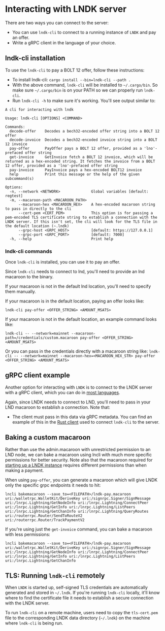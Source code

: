 # Interacting with LNDK server

There are two ways you can connect to the server:
- You can use `lndk-cli` to connect to a running instance of `LNDK` and pay an offer.
- Write a gRPC client in the language of your choice.

## lndk-cli installation

To use the `lndk-cli` to pay a BOLT 12 offer, follow these instructions:
- To install lndk-cli: 
	`cargo install --bin=lndk-cli --path .`
- With the above command, `lndk-cli` will be installed to `~/.cargo/bin`. So make sure `~/.cargo/bin` is on your PATH so we can properly run `lndk-cli`.
- Run `lndk-cli -h` to make sure it's working. You'll see output similar to:

```
A cli for interacting with lndk

Usage: lndk-cli [OPTIONS] <COMMAND>

Commands:
  decode-offer    Decodes a bech32-encoded offer string into a BOLT 12 offer
  decode-invoice  Decodes a bech32-encoded invoice string into a BOLT 12 invoice
  pay-offer       PayOffer pays a BOLT 12 offer, provided as a 'lno'-prefaced offer string
  get-invoice     GetInvoice fetch a BOLT 12 invoice, which will be returned as a hex-encoded string. It fetches the invoice from a BOLT 12 offer, provided as a 'lno'-prefaced offer string
  pay-invoice     PayInvoice pays a hex-encoded BOLT12 invoice
  help            Print this message or the help of the given subcommand(s)

Options:
  -n, --network <NETWORK>              Global variables [default: regtest]
  -m, --macaroon-path <MACAROON_PATH>  
      --macaroon-hex <MACAROON_HEX>    A hex-encoded macaroon string to pass in directly to the cli
      --cert-pem <CERT_PEM>            This option is for passing a pem-encoded TLS certificate string to establish a connection with the LNDK server. If this isn't set, the cli will look for the TLS file in the default location (~.lndk)
      --grpc-host <GRPC_HOST>          [default: https://127.0.0.1]
      --grpc-port <GRPC_PORT>          [default: 7000]
  -h, --help                           Print help
```

### lndk-cli commands

Once `lndk-cli` is installed, you can use it to pay an offer.

Since `lndk-cli` needs to connect to lnd, you'll need to provide an lnd macaroon to the binary. 

If your macaroon is not in the default lnd location, you'll need to specify them manually.

If your macaroon is in the default location, paying an offer looks like:

`lndk-cli pay-offer <OFFER_STRING> <AMOUNT_MSATS>`

If your macaroon is not in the default location, an example command looks like:

`lndk-cli -- --network=mainnet --macaroon-path=/credentials/custom.macaroon pay-offer <OFFER_STRING> <AMOUNT_MSATS>`

Or you can pass in the credentials directly with a macaroon string like:
`lndk-cli -- --network=mainnet --macaroon-hex=<MACAROON_HEX_STR> pay-offer <OFFER_STRING> <AMOUNT_MSATS>`

## gRPC client example

Another option for interacting with `LNDK` is to connect to the LNDK server with a gRPC client,
which you can do in [most languages](https://grpc.io/docs/languages/).

Again, since LNDK needs to connect to LND, you'll need to pass in your LND macaroon to establish a connection. Note that:
- The client must pass in this data via gRPC metadata. You can find an example of this in the [Rust client](https://github.com/lndk-org/lndk/blob/master/src/cli.rs) used to connect `lndk-cli` to the server.

## Baking a custom macaroon

Rather than use the admin.macaroon with unrestricted permission to an LND node, we can bake a macaroon using lncli with much more specific permissions for better security. Note also that the macaroon required for [starting up a LNDK instance](https://github.com/lndk-org/lndk?tab=readme-ov-file#custom-macaroon) requires different permissions than when making a payment.

When using `pay-offer`, you can generate a macaroon which will give LNDK only the specific grpc endpoints it needs to hit:

```
lncli bakemacaroon --save_to=<FILEPATH>/lndk-pay.macaroon uri:/walletrpc.WalletKit/DeriveKey uri:/signrpc.Signer/SignMessage uri:/lnrpc.Lightning/GetNodeInfo uri:/lnrpc.Lightning/ConnectPeer uri:/lnrpc.Lightning/GetInfo uri:/lnrpc.Lightning/ListPeers uri:/lnrpc.Lightning/GetChanInfo uri:/lnrpc.Lightning/QueryRoutes uri:/routerrpc.Router/SendToRouteV2 uri:/routerrpc.Router/TrackPaymentV2
```

If you're using just the `get-invoice` command, you can bake a macaroon with less permissions:

```
lncli bakemacaroon --save_to=<FILEPATH>/lndk-pay.macaroon uri:/walletrpc.WalletKit/DeriveKey uri:/signrpc.Signer/SignMessage uri:/lnrpc.Lightning/GetNodeInfo uri:/lnrpc.Lightning/ConnectPeer uri:/lnrpc.Lightning/GetInfo uri:/lnrpc.Lightning/ListPeers uri:/lnrpc.Lightning/GetChanInfo
```

## TLS: Running `lndk-cli` remotely

When `LNDK` is started up, self-signed TLS credentials are automatically generated and stored in `~/.lndk`. If you're running `lndk-cli` locally, it'll know where to find the certificate file it needs to establish a secure connection with the LNDK server.

To run `lndk-cli` on a remote machine, users need to copy the `tls-cert.pem` file to the corresponding LNDK data directory (`~/.lndk`) on the machine where `lndk-cli` is being run.
